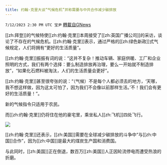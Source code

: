```yaml
---
title: 约翰·克里大谈“气候危机”并称需要与中共合作减少碳排放
---
```

`7/12/2023 2:30 PM UTC 宝尹` [轉載自GNews](https://gnews.org/articles/1455218)

[[zh:拜登]]的气候特使[[zh:约翰·克里]]本周接受了[[zh:英国广播公司]]的采访，谈论了不存在的气候危机。[[zh:约翰·克里]]表示，通过严格的[[zh:绿色新政]]式气候规定，人们将拥有“更好的生活质量”。

[[zh:约翰·克里]]振振有词的说：“这并不复杂！推动车辆、家庭供暖、工厂和企业照明的方式，我们有两个选择：要么制造排放再治理，要么一开始就不制造排放”，“如果化石燃料被淘汰，人们的生活质量会更好”。

[[zh:约翰·克里]]甚至很夸张的说：“（气候）不是每个人都必须去的地方，‘天哪，我不想这样做，因为这太可怕了，因为我们不会像以前那样生活。’不！我们会有更好的生活质量！”。

新的气候指令只适用于农民。

而[[zh:约翰·克里]]仍将住在他的豪宅里，乘坐私人[[zh:飞机]]四处飞行。

![](https://i.imgur.com/9T05Kwd.jpg)

[[zh:约翰·克里]]还表示，[[zh:美国]]需要在全球减少碳排放的斗争中“与[[zh:中国]]合作”，因为[[zh:中国]]是最大的煤炭生产国和消费国。

与此同时，[[zh:美国]]正在倒退，数百万[[zh:美国]]人正因轮流停电而遭受热浪的折磨。
